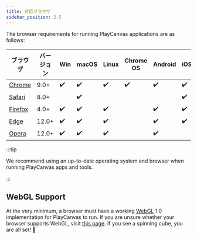 ```yaml
---
title: 対応ブラウザ
sidebar_position: 2.5
---
```


The browser requirements for running PlayCanvas applications are as follows:

| ブラウザ                                     | バージョン | Win      | macOS    | Linux    | Chrome OS | Android  | iOS      |
| ------------------------------------------- | ------- | -------- | -------- | -------- | --------- | -------- | -------- |
| [Chrome](https://www.google.com/chrome/)    | 9.0+    | ✔️      | ✔️       | ✔️      | ✔️        | ✔️      | ✔️       |
| [Safari](https://www.apple.com/safari/)     | 8.0+    |          | ✔️      |          |           |          | ✔️       |
| [Firefox](https://www.mozilla.org/firefox/) | 4.0+    | ✔️      | ✔️       | ✔️      |           | ✔️       | ✔️      |
| [Edge](https://www.microsoft.com/edge)      | 12.0+   | ✔️      | ✔️         | ✔️         |           | ✔️         | ✔️         |
| [Opera](https://www.opera.com/)             | 12.0+   | ✔️      | ✔️       | ✔️      |           | ✔️       |          |

:::tip

We recommend using an up-to-date operating system and browser when running PlayCanvas apps and tools.

:::

## WebGL Support

At the very minimum, a browser must have a working [WebGL](https://en.wikipedia.org/wiki/WebGL) 1.0 implementation for PlayCanvas to run. If you are unsure whether your browser supports WebGL, visit [this page](https://get.webgl.org/). If you see a spinning cube, you are all set! 🎉
